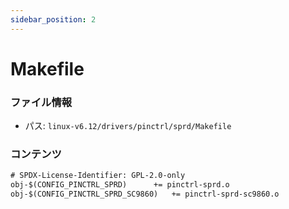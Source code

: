 ```yaml
---
sidebar_position: 2
---
```

# Makefile

### ファイル情報

- パス: `linux-v6.12/drivers/pinctrl/sprd/Makefile`

### コンテンツ

```txt
# SPDX-License-Identifier: GPL-2.0-only
obj-$(CONFIG_PINCTRL_SPRD)		+= pinctrl-sprd.o
obj-$(CONFIG_PINCTRL_SPRD_SC9860)	+= pinctrl-sprd-sc9860.o

```

